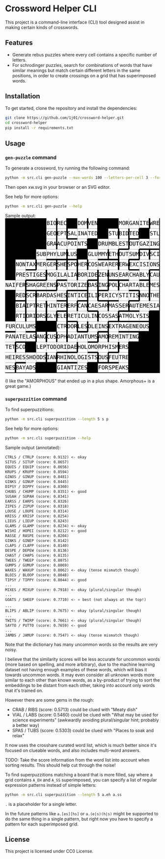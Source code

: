 # Crossword Helper CLI

This project is a command-line interface (CLI) tool designed assist in making certain kinds of crosswords.

## Features

- Generate rebus puzzles where every cell contains a specific number of letters.
- For schrodinger puzzles, search for combinations of words that have similar meanings but match certain different letters in the same positions, in order to create crossings on a grid that has superimposed words.

## Installation

To get started, clone the repository and install the dependencies:

```bash
git clone https://github.com/1j01/crossword-helper.git
cd crossword-helper
pip install -r requirements.txt
```

## Usage

### `gen-puzzle` command

To generate a crossword, try running the following command:

```bash
python -m src.cli gen-puzzle --max-words 100 --letters-per-cell 3 --format svg >xw.svg
```

Then open xw.svg in your browser or an SVG editor.

See help for more options:
```bash
python -m src.cli gen-puzzle --help
```

Sample output:
![sample crossword with 3 letters per cell](sample-xw.svg)

(I like the "AMORPHOUS" that ended up in a plus shape. Amorphous+ is a great game.)


### `superpuzzition` command

To find superpuzzitions:
```bash
python -m src.cli superpuzzition --length 5 s p
```

See help for more options:
```bash
python -m src.cli superpuzzition --help
```

Sample output (annotated):
```
CTRLS / CTRLP (score: 0.9132) <- okay
SITUS / SITUP (score: 0.8657)
EQUIS / EQUIP (score: 0.8656)
KRUPS / KRUPP (score: 0.8594)
GINOS / GINUP (score: 0.8481)
GINKS / GINUP (score: 0.8445)
DIPSY / DIPPY (score: 0.8360)
CHUBS / CHUMP (score: 0.8351) <- good
SUSAH / SUPAH (score: 0.8341)
EARSS / EARPS (score: 0.8326)
ZIPES / ZIPUP (score: 0.8318)
LOUSE / LOUPE (score: 0.8314)
KRISS / KRISP (score: 0.8254)
LIEUS / LIEUP (score: 0.8243)
GLAMS / GLAMP (score: 0.8234) <- okay
WISHI / HOPEI (score: 0.8212) <- good
RASSE / RASPE (score: 0.8204)
GINKS / GINEP (score: 0.8142)
CLAPS / CLAPP (score: 0.8140)
DESPE / DEPEW (score: 0.8136)
CHAST / CHAPS (score: 0.8135)
TWEES / TWEEP (score: 0.8075)
GUMPS / GUMUP (score: 0.8069)
WAXES / WAXUP (score: 0.8062) <- okay (tense mismatch though)
BLOIS / BLOOP (score: 0.8048)
TIPSY / TIPPY (score: 0.8044) <- good
...
MIXES / MIXUP (score: 0.7918) <- okay (plural/singular though)
...
GOATS / SHEEP (score: 0.7710) <- ⭐ best (not always at the top!)
...
BLIPS / ABLIP (score: 0.7675) <- okay (plural/singular though)
...
TWITS / TWIRP (score: 0.7661) <- okay (plural/singular though)
SAYTO / PUTTO (score: 0.7659) <- good
...
JAMBS / JAMUP (score: 0.7547) <- okay (tense mismatch though)
```

Note that the dictionary has many uncommon words so the results are very noisy.

I believe that the similarity scores will be less accurate for uncommon words (more based on spelling, and more arbitrary), due to the machine learning dataset not having enough examples of these words, which will bias it towards uncommon words. It may even consider all unknown words more similar to each other than known words, as a by-product of trying to sort the embeddings to be distant from each other, taking into account only words that it's trained on.

However there are some gems in the rough:
- CRAB / RIBS (score: 0.5713) could be clued with "Meaty dish"
- VIAL / LABS (score: 0.5460) could be clued with "What may be used for science experiments" (awkwardly avoiding plural/singular hint; probably a better way)
- SPAS / TUBS (score: 0.5303) could be clued with "Places to soak and relax"

It now uses the crosshare curated word list, which is much better since it's focused on clueable words, and also includes multi-word answers.

TODO: Take the score information from the word list into account when sorting results. This should help cut through the noise!


To find superpuzzitions matching a board that is more filled, say where a grid contains `A_EH` and `A_SS` superimposed, you can specify a list of regular expression patterns instead of simple letters:
```bash
python -m src.cli superpuzzition --length 5 a.eh a.ss
```
`.` is a placeholder for a single letter.

In the future patterns like `a.[es][hs]` or `a.(e|s)(h|s)` might be supported to do the same thing in a single pattern, but right now you have to specify a pattern for each superimposed grid.

## License

This project is licensed under CC0 License.
